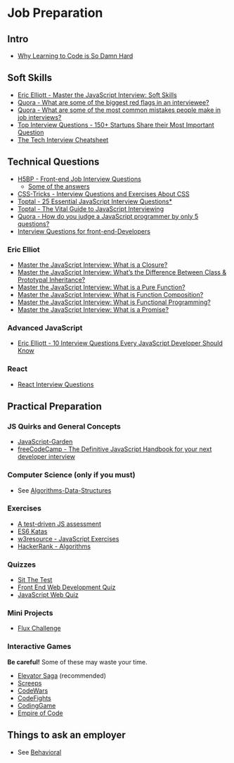 Job Preparation
=================

Intro
------

- [Why Learning to Code is So Damn Hard](https://www.vikingcodeschool.com/posts/why-learning-to-code-is-so-damn-hard)

Soft Skills
------------

- [Eric Elliott - Master the JavaScript Interview: Soft Skills](https://medium.com/javascript-scene/master-the-javascript-interview-soft-skills-a8a5fb02c466)
- [Quora - What are some of the biggest red flags in an interviewee?](https://www.quora.com/What-are-some-of-the-biggest-red-flags-in-an-interviewee-1)
- [Quora - What are some of the most common mistakes people make in job interviews?](https://www.quora.com/What-are-some-of-the-most-common-mistakes-people-make-in-job-interviews)
- [Top Interview Questions - 150+ Startups Share their Most Important Question](http://blog.proven.com/top-interview-questions-from-startups)
- [The Tech Interview Cheatsheet](https://hackernoon.com/the-tech-interview-cheatsheet-8e28d94f5f04)

Technical Questions
--------------------

- [H5BP - Front-end Job Interview Questions](https://github.com/h5bp/Front-end-Developer-Interview-Questions)
  - [Some of the answers](http://lucybain.com/blog/tags/interview-questions/)
- [CSS-Tricks - Interview Questions and Exercises About CSS](https://css-tricks.com/interview-questions-css/)
- [Toptal - 25 Essential JavaScript Interview Questions*](https://www.toptal.com/javascript/interview-questions)
- [Toptal - The Vital Guide to JavaScript Interviewing](https://www.toptal.com/javascript#hiring-guide)
- [Quora - How do you judge a JavaScript programmer by only 5 questions?](https://www.quora.com/How-do-you-judge-a-JavaScript-programmer-by-only-5-questions)
- [Interview Questions for front-end-Developers](http://thatjsdude.com/interview/index.html)

### Eric Elliot

- [Master the JavaScript Interview: What is a Closure?](https://medium.com/javascript-scene/master-the-javascript-interview-what-is-a-closure-b2f0d2152b36#.ecfskj935)
- [Master the JavaScript Interview: What’s the Difference Between Class & Prototypal Inheritance?](https://medium.com/javascript-scene/master-the-javascript-interview-what-s-the-difference-between-class-prototypal-inheritance-e4cd0a7562e9#.h96dymht1)
- [Master the JavaScript Interview: What is a Pure Function?](https://medium.com/javascript-scene/master-the-javascript-interview-what-is-a-pure-function-d1c076bec976#.4256pjcfq)
- [Master the JavaScript Interview: What is Function Composition?](https://medium.com/javascript-scene/master-the-javascript-interview-what-is-function-composition-20dfb109a1a0#.i84zm53fb)
- [Master the JavaScript Interview: What is Functional Programming?](https://medium.com/javascript-scene/master-the-javascript-interview-what-is-functional-programming-7f218c68b3a0#.jddz30xy3)
- [Master the JavaScript Interview: What is a Promise?](https://medium.com/javascript-scene/master-the-javascript-interview-what-is-a-promise-27fc71e77261#.aa7ubggsy)

### Advanced JavaScript

- [Eric Elliott - 10 Interview Questions Every JavaScript Developer Should Know](https://medium.com/javascript-scene/10-interview-questions-every-javascript-developer-should-know-6fa6bdf5ad95)

### React

- [React Interview Questions](https://tylermcginnis.com/react-interview-questions/)

Practical Preparation
----------------------

### JS Quirks and General Concepts

- [JavaScript-Garden](http://bonsaiden.github.io/JavaScript-Garden/)
- [freeCodeCamp - The Definitive JavaScript Handbook for your next developer interview](https://medium.freecodecamp.org/the-definitive-javascript-handbook-for-a-developer-interview-44ffc6aeb54e)

### Computer Science (only if you must)

- See [Algorithms-Data-Structures](./Algorithms-Data-Structures.md)

### Exercises

- [A test-driven JS assessment](https://github.com/rmurphey/js-assessment)
- [ES6 Katas](http://es6katas.org/)
- [w3resource - JavaScript Exercises](http://www.w3resource.com/javascript-exercises/)
- [HackerRank - Algorithms](https://www.hackerrank.com/domains/algorithms)

### Quizzes

- [Sit The Test](https://sitthetest.com/)
- [Front End Web Development Quiz](http://davidshariff.com/quiz/)
- [JavaScript Web Quiz](http://davidshariff.com/js-quiz/)

### Mini Projects

- [Flux Challenge](https://github.com/staltz/flux-challenge)

### Interactive Games

**Be careful!** Some of these may waste your time.

- [Elevator Saga](http://play.elevatorsaga.com/) (recommended)
- [Screeps](https://screeps.com/)
- [CodeWars](https://www.codewars.com/)
- [CodeFights](https://codefights.com/)
- [CodingGame](https://www.codingame.com/start)
- [Empire of Code](https://empireofcode.com/)

Things to ask an employer
---------------------------

- See [Behavioral](./Behavioral.md)
